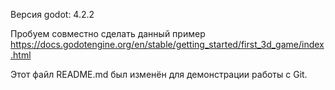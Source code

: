 Версия godot: 4.2.2

Пробуем совместно сделать данный пример
https://docs.godotengine.org/en/stable/getting_started/first_3d_game/index.html

Этот файл README.md был изменён для демонстрации работы с Git.

